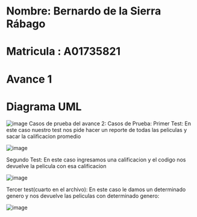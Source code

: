 # Nombre: Bernardo de la Sierra Rábago
# Matricula : A01735821
# Avance 1
# Diagrama UML

![image](https://user-images.githubusercontent.com/93608793/169872454-88fa0ae1-9229-40bb-9f54-ddab24a90cd2.png)
Casos de prueba del avance 2:
Casos de Prueba:
Primer Test:
En este caso nuestro test nos pide hacer un reporte de todas las peliculas y sacar la calificacion promedio

![image](https://user-images.githubusercontent.com/93608793/172030443-cc5b7b82-ce1d-4910-879d-68999588c7f7.png)

Segundo Test:
En este caso ingresamos una calificacion y el codigo nos devuelve la pelicula con esa calificacion

![image](https://user-images.githubusercontent.com/93608793/172030503-e4c632a4-627c-4d2e-8959-ad4f59200d8b.png)

Tercer test(cuarto en el archivo):
En este caso le damos un determinado genero y nos devuelve las peliculas con determinado genero:

![image](https://user-images.githubusercontent.com/93608793/172030546-4558b4d4-b4d9-4145-8d23-f36b0cea2fde.png)

